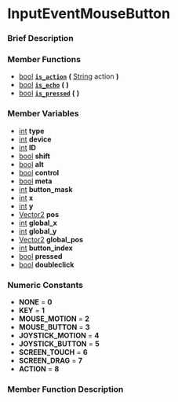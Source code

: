 #  InputEventMouseButton  

###  Brief Description  


###  Member Functions 
  * [bool](class_bool)  **[`is_action`](#is_action)**  **(** [String](class_string) action  **)**
  * [bool](class_bool)  **[`is_echo`](#is_echo)**  **(** **)**
  * [bool](class_bool)  **[`is_pressed`](#is_pressed)**  **(** **)**

###  Member Variables  
  * [int](class_int) **type**
  * [int](class_int) **device**
  * [int](class_int) **ID**
  * [bool](class_bool) **shift**
  * [bool](class_bool) **alt**
  * [bool](class_bool) **control**
  * [bool](class_bool) **meta**
  * [int](class_int) **button_mask**
  * [int](class_int) **x**
  * [int](class_int) **y**
  * [Vector2](class_vector2) **pos**
  * [int](class_int) **global_x**
  * [int](class_int) **global_y**
  * [Vector2](class_vector2) **global_pos**
  * [int](class_int) **button_index**
  * [bool](class_bool) **pressed**
  * [bool](class_bool) **doubleclick**

###  Numeric Constants  
  * **NONE** = **0**
  * **KEY** = **1**
  * **MOUSE_MOTION** = **2**
  * **MOUSE_BUTTON** = **3**
  * **JOYSTICK_MOTION** = **4**
  * **JOYSTICK_BUTTON** = **5**
  * **SCREEN_TOUCH** = **6**
  * **SCREEN_DRAG** = **7**
  * **ACTION** = **8**

###  Member Function Description  
